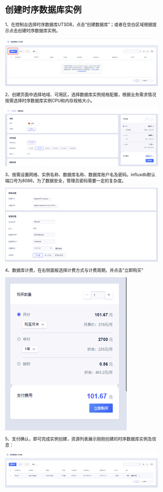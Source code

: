 # 创建时序数据库实例

1、在控制台选择时序数据库UTSDB，点击“创建数据库”；或者在空白区域根据提示点击创建时序数据库实例。

![image](/images/influxdb01.png)


2、创建页面中选择地域、可用区，选择数据库实例规格配置，根据业务需求情况按需选择时序数据库实例CPU和内存规格大小。

![image](/images/influxdb02.png)

3、按需设置网络、实例名称、数据库名称、数据库账户名及密码。influxdb默认端口号为8086，为了数据安全，管理员密码需要一定的复杂度。

![image](/images/influxdb04.png)

4、数据库计费，在右侧面板选择计费方式与计费周期，并点击“立即购买”

![image](/images/influxdb05.png)

5、支付确认，即可完成实例创建，资源列表展示刚刚创建的时序数据库实例及信息：

![image](/images/influxdb03.png)
